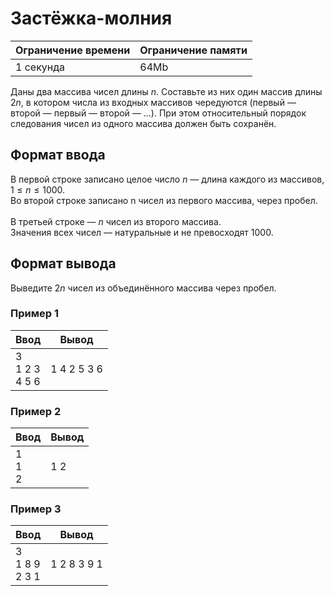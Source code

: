 # Застёжка-молния

| Ограничение времени | Ограничение памяти |
|---------------------|--------------------|
| 1 секунда           | 64Mb               |

Даны два массива чисел длины $n$. Составьте из них один массив длины $2n$, в котором числа из входных массивов чередуются (первый — второй — первый — второй — ...). При этом относительный порядок следования чисел из одного массива должен быть сохранён.

## Формат ввода

В первой строке записано целое число $n$ — длина каждого из массивов, $1 ≤ n ≤ 1000$.<br>
Во второй строке записано n чисел из первого массива, через пробел.<br>
<br>
В третьей строке — $n$ чисел из второго массива.<br>
Значения всех чисел — натуральные и не превосходят $1000$.

## Формат вывода

Выведите $2n$ чисел из объединённого массива через пробел.

### Пример 1

| Ввод                | Вывод       |
|---------------------|-------------|
| 3<br>1 2 3<br>4 5 6 | 1 4 2 5 3 6 |

### Пример 2

| Ввод        | Вывод  |
|-------------|--------|
| 1<br>1<br>2 | 1 2    |

### Пример 3

| Ввод                | Вывод       |
|---------------------|-------------|
| 3<br>1 8 9<br>2 3 1 | 1 2 8 3 9 1 |